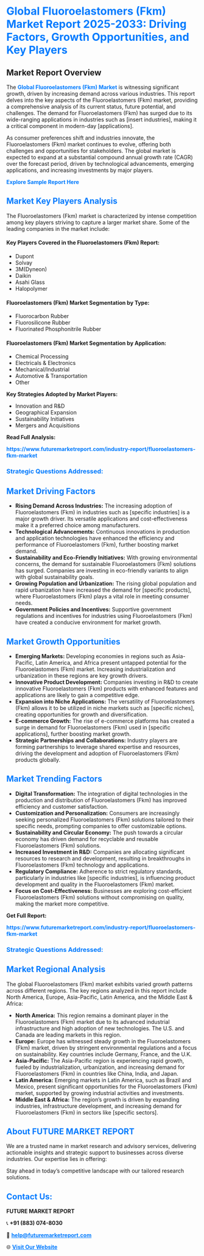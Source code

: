 <h1 style="color: #007BFF;">Global Fluoroelastomers (Fkm) Market Report 2025-2033: Driving Factors, Growth Opportunities, and Key Players</h1>

<section id="overview">
<h2>Market Report Overview</h2>
<p>The <a href="https://www.futuremarketreport.com/industry-report/fluoroelastomers-fkm-market" style="color: #007BFF; text-decoration: none;"><strong>Global Fluoroelastomers (Fkm) Market</strong></a> is witnessing significant growth, driven by increasing demand across various industries. This report delves into the key aspects of the Fluoroelastomers (Fkm) market, providing a comprehensive analysis of its current status, future potential, and challenges. The demand for Fluoroelastomers (Fkm) has surged due to its wide-ranging applications in industries such as [insert industries], making it a critical component in modern-day [applications].</p>
<p>As consumer preferences shift and industries innovate, the Fluoroelastomers (Fkm) market continues to evolve, offering both challenges and opportunities for stakeholders. The global market is expected to expand at a substantial compound annual growth rate (CAGR) over the forecast period, driven by technological advancements, emerging applications, and increasing investments by major players.</p>
</section>

<section id="overview">
<p><a href="https://www.futuremarketreport.com/request-sample/reportId=30055" style="color: #007BFF; text-decoration: none;"><strong>Explore Sample Report Here</strong></a></p>
</section>

<section id="key-players">
<h2 style="color: #007BFF;">Market Key Players Analysis</h2>
<p>The Fluoroelastomers (Fkm) market is characterized by intense competition among key players striving to capture a larger market share. Some of the leading companies in the market include:</p>
<h4>Key Players Covered in the Fluoroelastomers (Fkm) Report:</h4>
<ul><li>Dupont</li><li>Solvay</li><li>3M(Dyneon)</li><li>Daikin</li><li>Asahi Glass</li><li>Halopolymer</li></ul>
<h4>Fluoroelastomers (Fkm) Market Segmentation by Type:</h4>
<ul><li>Fluorocarbon Rubber</li><li>Fluorosilicone Rubber</li><li>Fluorinated Phosphonitrile Rubber</li></ul>

<h4>Fluoroelastomers (Fkm) Market Segmentation by Application:</h4>
<ul><li>Chemical Processing</li><li>Electricals &amp; Electronics</li><li>Mechanical/Industrial</li><li>Automotive &amp; Transportation</li><li>Other</li></ul>
<p><strong>Key Strategies Adopted by Market Players:</strong></p>
<ul>
<li>Innovation and R&D</li>
<li>Geographical Expansion</li>
<li>Sustainability Initiatives</li>
<li>Mergers and Acquisitions</li>
</ul>
</section>

<section>
<p><strong>Read Full Analysis: </strong></p><a href="https://www.futuremarketreport.com/industry-report/fluoroelastomers-fkm-market" style="color: #007BFF; text-decoration: none;"><strong>https://www.futuremarketreport.com/industry-report/fluoroelastomers-fkm-market</strong></a>
<h3 style="color: #007BFF;">Strategic Questions Addressed:</h3>
</section>

<section id="driving-factors">
<h2 style="color: #007BFF;">Market Driving Factors</h2>
<ul>
<li><strong>Rising Demand Across Industries:</strong> The increasing adoption of Fluoroelastomers (Fkm) in industries such as [specific industries] is a major growth driver. Its versatile applications and cost-effectiveness make it a preferred choice among manufacturers.</li>
<li><strong>Technological Advancements:</strong> Continuous innovations in production and application technologies have enhanced the efficiency and performance of Fluoroelastomers (Fkm), further boosting market demand.</li>
<li><strong>Sustainability and Eco-Friendly Initiatives:</strong> With growing environmental concerns, the demand for sustainable Fluoroelastomers (Fkm) solutions has surged. Companies are investing in eco-friendly variants to align with global sustainability goals.</li>
<li><strong>Growing Population and Urbanization:</strong> The rising global population and rapid urbanization have increased the demand for [specific products], where Fluoroelastomers (Fkm) plays a vital role in meeting consumer needs.</li>
<li><strong>Government Policies and Incentives:</strong> Supportive government regulations and incentives for industries using Fluoroelastomers (Fkm) have created a conducive environment for market growth.</li>
</ul>
</section>

<section id="growth-opportunities">
<h2 style="color: #007BFF;">Market Growth Opportunities</h2>
<ul>
<li><strong>Emerging Markets:</strong> Developing economies in regions such as Asia-Pacific, Latin America, and Africa present untapped potential for the Fluoroelastomers (Fkm) market. Increasing industrialization and urbanization in these regions are key growth drivers.</li>
<li><strong>Innovative Product Development:</strong> Companies investing in R&D to create innovative Fluoroelastomers (Fkm) products with enhanced features and applications are likely to gain a competitive edge.</li>
<li><strong>Expansion into Niche Applications:</strong> The versatility of Fluoroelastomers (Fkm) allows it to be utilized in niche markets such as [specific niches], creating opportunities for growth and diversification.</li>
<li><strong>E-commerce Growth:</strong> The rise of e-commerce platforms has created a surge in demand for Fluoroelastomers (Fkm) used in [specific applications], further boosting market growth.</li>
<li><strong>Strategic Partnerships and Collaborations:</strong> Industry players are forming partnerships to leverage shared expertise and resources, driving the development and adoption of Fluoroelastomers (Fkm) products globally.</li>
</ul>
</section>

<section id="trending-factors">
<h2 style="color: #007BFF;">Market Trending Factors</h2>
<ul>
<li><strong>Digital Transformation:</strong> The integration of digital technologies in the production and distribution of Fluoroelastomers (Fkm) has improved efficiency and customer satisfaction.</li>
<li><strong>Customization and Personalization:</strong> Consumers are increasingly seeking personalized Fluoroelastomers (Fkm) solutions tailored to their specific needs, prompting companies to offer customizable options.</li>
<li><strong>Sustainability and Circular Economy:</strong> The push towards a circular economy has driven demand for recyclable and reusable Fluoroelastomers (Fkm) solutions.</li>
<li><strong>Increased Investment in R&D:</strong> Companies are allocating significant resources to research and development, resulting in breakthroughs in Fluoroelastomers (Fkm) technology and applications.</li>
<li><strong>Regulatory Compliance:</strong> Adherence to strict regulatory standards, particularly in industries like [specific industries], is influencing product development and quality in the Fluoroelastomers (Fkm) market.</li>
<li><strong>Focus on Cost-Effectiveness:</strong> Businesses are exploring cost-efficient Fluoroelastomers (Fkm) solutions without compromising on quality, making the market more competitive.</li>
</ul>
</section>

<section>
<p><strong>Get Full Report: </strong></p><a href="https://www.futuremarketreport.com/industry-report/fluoroelastomers-fkm-market" style="color: #007BFF; text-decoration: none;"><strong>https://www.futuremarketreport.com/industry-report/fluoroelastomers-fkm-market</strong></a>
<h3 style="color: #007BFF;">Strategic Questions Addressed:</h3>
</section>


<section id="regional-analysis">
<h2 style="color: #007BFF;">Market Regional Analysis</h2>
<p>The global Fluoroelastomers (Fkm) market exhibits varied growth patterns across different regions. The key regions analyzed in this report include North America, Europe, Asia-Pacific, Latin America, and the Middle East & Africa:</p>
<ul>
<li><strong>North America:</strong> This region remains a dominant player in the Fluoroelastomers (Fkm) market due to its advanced industrial infrastructure and high adoption of new technologies. The U.S. and Canada are leading markets in this region.</li>
<li><strong>Europe:</strong> Europe has witnessed steady growth in the Fluoroelastomers (Fkm) market, driven by stringent environmental regulations and a focus on sustainability. Key countries include Germany, France, and the U.K.</li>
<li><strong>Asia-Pacific:</strong> The Asia-Pacific region is experiencing rapid growth, fueled by industrialization, urbanization, and increasing demand for Fluoroelastomers (Fkm) in countries like China, India, and Japan.</li>
<li><strong>Latin America:</strong> Emerging markets in Latin America, such as Brazil and Mexico, present significant opportunities for the Fluoroelastomers (Fkm) market, supported by growing industrial activities and investments.</li>
<li><strong>Middle East & Africa:</strong> The region’s growth is driven by expanding industries, infrastructure development, and increasing demand for Fluoroelastomers (Fkm) in sectors like [specific sectors].</li>
</ul>
</section>

<footer>
<h2 style="color: #007BFF;">About FUTURE MARKET REPORT</h2>
<p>We are a trusted name in market research and advisory services, delivering actionable insights and strategic support to businesses across diverse industries. Our expertise lies in offering:</p>

<p>Stay ahead in today’s competitive landscape with our tailored research solutions.</p>

<h2 style="color: #007BFF;">Contact Us:</h2>
<p><strong>FUTURE MARKET REPORT</strong></p>
<p>📞 <strong>+91 (883) 074-8030</strong></p>
<p>📧 <strong><a href="mailto:help@futuremarketreport.com" style="color: #007BFF;">help@futuremarketreport.com</a></strong></p>
<p>🌐 <strong><a href="https://www.futuremarketreport.com/" style="color: #007BFF;">Visit Our Website</a></strong></p>
</footer>